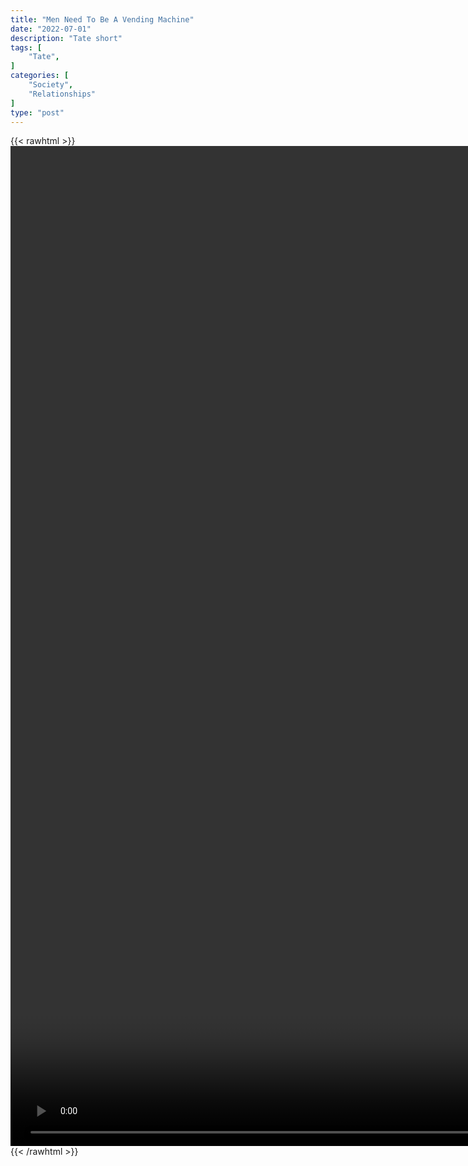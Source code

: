 ```yaml
---
title: "Men Need To Be A Vending Machine"
date: "2022-07-01"
description: "Tate short"
tags: [
    "Tate",
]
categories: [
    "Society",
    "Relationships"
]
type: "post"
---
```

{{< rawhtml >}}
    <video style="height:40vh;width:auto" overflow="hidden" controls>
        <source src="https://clips.dev00ps.com/Tate/WOMEN_DON%E2%80%99T_REALISE%E2%80%A6_shorts_andrewtate.mp4" type="video/mp4"> 
    </video>
{{< /rawhtml >}}

